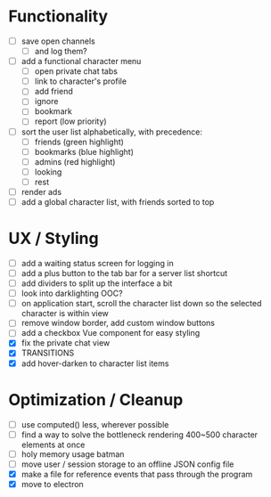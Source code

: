 # Functionality
- [ ] save open channels
  - [ ] and log them?
- [ ] add a functional character menu
  - [ ] open private chat tabs
  - [ ] link to character's profile
  - [ ] add friend
  - [ ] ignore
  - [ ] bookmark
  - [ ] report (low priority)
- [ ] sort the user list alphabetically, with precedence:
  - [ ] friends (green highlight)
  - [ ] bookmarks (blue highlight)
  - [ ] admins (red highlight)
  - [ ] looking
  - [ ] rest
- [ ] render ads
- [ ] add a global character list, with friends sorted to top

# UX / Styling
- [ ] add a waiting status screen for logging in
- [ ] add a plus button to the tab bar for a server list shortcut
- [ ] add dividers to split up the interface a bit
- [ ] look into darklighting OOC?
- [ ] on application start, scroll the character list down so the selected character is within view
- [ ] remove window border, add custom window buttons
- [ ] add a checkbox Vue component for easy styling
- [x] fix the private chat view
- [x] TRANSITIONS
- [x] add hover-darken to character list items

# Optimization / Cleanup
- [ ] use computed() less, wherever possible
- [ ] find a way to solve the bottleneck rendering 400~500 character elements at once
- [ ] holy memory usage batman
- [ ] move user / session storage to an offline JSON config file
- [x] make a file for reference events that pass through the program
- [x] move to electron
